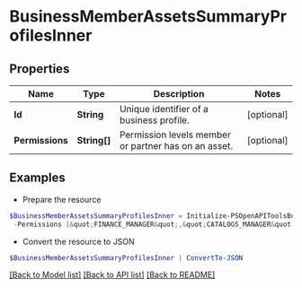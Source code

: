 # BusinessMemberAssetsSummaryProfilesInner
## Properties

Name | Type | Description | Notes
------------ | ------------- | ------------- | -------------
**Id** | **String** | Unique identifier of a business profile. | [optional] 
**Permissions** | **String[]** | Permission levels member or partner has on an asset. | [optional] 

## Examples

- Prepare the resource
```powershell
$BusinessMemberAssetsSummaryProfilesInner = Initialize-PSOpenAPIToolsBusinessMemberAssetsSummaryProfilesInner  -Id 383791336903426391 `
 -Permissions [&quot;FINANCE_MANAGER&quot;,&quot;CATALOGS_MANAGER&quot;,&quot;AUDIENCE_MANAGER&quot;]
```

- Convert the resource to JSON
```powershell
$BusinessMemberAssetsSummaryProfilesInner | ConvertTo-JSON
```

[[Back to Model list]](../README.md#documentation-for-models) [[Back to API list]](../README.md#documentation-for-api-endpoints) [[Back to README]](../README.md)

